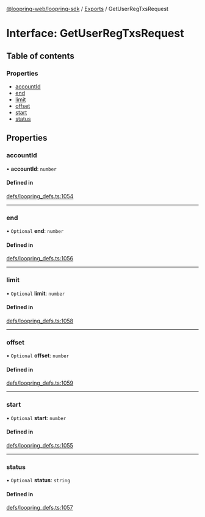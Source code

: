 [@loopring-web/loopring-sdk](../README.md) / [Exports](../modules.md) / GetUserRegTxsRequest

# Interface: GetUserRegTxsRequest

## Table of contents

### Properties

- [accountId](GetUserRegTxsRequest.md#accountid)
- [end](GetUserRegTxsRequest.md#end)
- [limit](GetUserRegTxsRequest.md#limit)
- [offset](GetUserRegTxsRequest.md#offset)
- [start](GetUserRegTxsRequest.md#start)
- [status](GetUserRegTxsRequest.md#status)

## Properties

### accountId

• **accountId**: `number`

#### Defined in

[defs/loopring_defs.ts:1054](https://github.com/Loopring/loopring_sdk/blob/6d0be7c/src/defs/loopring_defs.ts#L1054)

___

### end

• `Optional` **end**: `number`

#### Defined in

[defs/loopring_defs.ts:1056](https://github.com/Loopring/loopring_sdk/blob/6d0be7c/src/defs/loopring_defs.ts#L1056)

___

### limit

• `Optional` **limit**: `number`

#### Defined in

[defs/loopring_defs.ts:1058](https://github.com/Loopring/loopring_sdk/blob/6d0be7c/src/defs/loopring_defs.ts#L1058)

___

### offset

• `Optional` **offset**: `number`

#### Defined in

[defs/loopring_defs.ts:1059](https://github.com/Loopring/loopring_sdk/blob/6d0be7c/src/defs/loopring_defs.ts#L1059)

___

### start

• `Optional` **start**: `number`

#### Defined in

[defs/loopring_defs.ts:1055](https://github.com/Loopring/loopring_sdk/blob/6d0be7c/src/defs/loopring_defs.ts#L1055)

___

### status

• `Optional` **status**: `string`

#### Defined in

[defs/loopring_defs.ts:1057](https://github.com/Loopring/loopring_sdk/blob/6d0be7c/src/defs/loopring_defs.ts#L1057)
